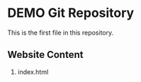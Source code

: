 # DEMO Git Repository 
This is the first file in this repository.

## Website Content

1. index.html